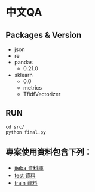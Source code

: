 中文QA
========

Packages & Version
-----------------------
* json
* re
* pandas
	- 0.21.0
* sklearn
	- 0.0
	- metrics
	- TfidfVectorizer

RUN
------
```
cd src/
python final.py
```

專案使用資料包含下列：
-------------------------
- [jieba 資料庫](https://www.dropbox.com/s/91lgc5rn1vhokis/dict.txt.big.txt?dl=1)
- [test 資料](https://www.dropbox.com/s/xra5pgmgaule9mz/test-v1.1.json?dl=1)
- [train 資料](https://www.dropbox.com/s/gl9p8stlqihpcmd/train-v1.1.json?dl=1)

